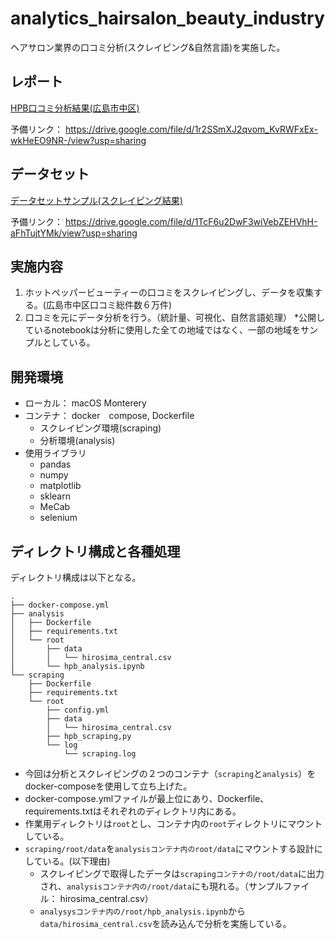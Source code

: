 # analytics_hairsalon_beauty_industry
ヘアサロン業界の口コミ分析(スクレイピング&自然言語)を実施した。

## レポート
[HPB口コミ分析結果(広島市中区)](https://drive.google.com/file/d/1r2SSmXJ2qvom_KvRWFxEx-wkHeEO9NR-/view?usp=sharing)  
  
予備リンク： https://drive.google.com/file/d/1r2SSmXJ2qvom_KvRWFxEx-wkHeEO9NR-/view?usp=sharing

## データセット
[データセットサンプル(スクレイピング結果)](https://drive.google.com/file/d/1TcF6u2DwF3wiVebZEHVhH-aFhTujtYMk/view?usp=sharing)  
  
予備リンク： https://drive.google.com/file/d/1TcF6u2DwF3wiVebZEHVhH-aFhTujtYMk/view?usp=sharing

## 実施内容
1. ホットペッパービューティーの口コミをスクレイピングし、データを収集する。(広島市中区口コミ総件数６万件)
1. 口コミを元にデータ分析を行う。（統計量、可視化、自然言語処理） *公開しているnotebookは分析に使用した全ての地域ではなく、一部の地域をサンプルとしている。

## 開発環境
- ローカル： macOS Monterery
- コンテナ： docker　compose, Dockerfile
  - スクレイピング環境(scraping)
  - 分析環境(analysis)
- 使用ライブラリ
  - pandas
  - numpy
  - matplotlib
  - sklearn
  - MeCab
  - selenium

## ディレクトリ構成と各種処理
ディレクトリ構成は以下となる。
```
.
├── docker-compose.yml
├── analysis
│   ├── Dockerfile
│   ├── requirements.txt
│   └── root
│       ├── data
│       │   └── hirosima_central.csv
│       └── hpb_analysis.ipynb
└── scraping
    ├── Dockerfile
    ├── requirements.txt
    └── root
        ├── config.yml
        ├── data
        │   └── hirosima_central.csv
        ├── hpb_scraping,py
        └── log
            └── scraping.log
```   
- 今回は分析とスクレイピングの２つのコンテナ（`scraping`と`analysis`）をdocker-composeを使用して立ち上げた。
- docker-compose.ymlファイルが最上位にあり、Dockerfile、requirements.txtはそれぞれのディレクトリ内にある。
- 作業用ディレクトリは`root`とし、コンテナ内の`root`ディレクトリにマウントしている。
- `scraping/root/data`を`analysisコンテナ内のroot/data`にマウントする設計にしている。(以下理由)
  - スクレイピングで取得したデータは`scrapingコンテナの/root/data`に出力され、`analysisコンテナ内の/root/data`にも現れる。（サンプルファイル： hirosima_central.csv）
  - `analysysコンテナ内の/root/hpb_analysis.ipynb`から`data/hirosima_central.csv`を読み込んで分析を実施している。

